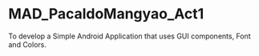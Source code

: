 # MAD_PacaldoMangyao_Act1
To develop a Simple Android Application that uses GUI components, Font and Colors.
